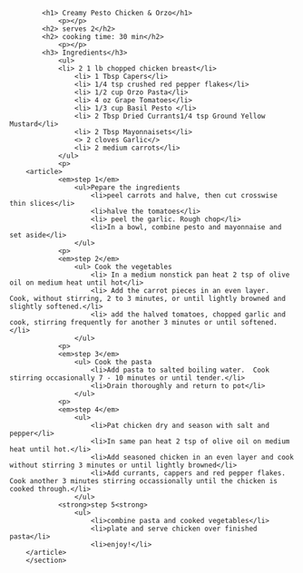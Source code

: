             <h1> Creamy Pesto Chicken & Orzo</h1>
                <p></p>
            <h2> serves 2</h2>
            <h2> cooking time: 30 min</h2>
                <p></p>
            <h3> Ingredients</h3>
                <ul>
                <li> 2 1 lb chopped chicken breast</li>
                    <li> 1 Tbsp Capers</li>
                    <li> 1/4 tsp crushed red pepper flakes</li>
                    <li> 1/2 cup Orzo Pasta</li>
                    <li> 4 oz Grape Tomatoes</li>
                    <li> 1/3 cup Basil Pesto </li>
                    <li> 2 Tbsp Dried Currants1/4 tsp Ground Yellow Mustard</li>
                    <li> 2 Tbsp Mayonnaisets</li>
                    <> 2 cloves Garlic</>
                    <li> 2 medium carrots</li>
                </ul>
                <p>
        <article>
                <em>step 1</em>
                    <ul>Pepare the ingredients
                        <li>peel carrots and halve, then cut crosswise thin slices</li>
                        <li>halve the tomatoes</li>
                        <li> peel the garlic. Rough chop</li>
                        <li>In a bowl, combine pesto and mayonnaise and set aside</li>
                    </ul>
                <p>
                <em>step 2</em>
                    <ul> Cook the vegetables
                        <li> In a medium nonstick pan heat 2 tsp of olive oil on medium heat until hot</li>
                        <li> Add the carrot pieces in an even layer.  Cook, without stirring, 2 to 3 minutes, or until lightly browned and slightly softened.</li>
                        <li> add the halved tomatoes, chopped garlic and cook, stirring frequently for another 3 minutes or until softened.</li>
                    </ul>
                <p>
                <em>step 3</em>
                    <ul> Cook the pasta
                        <li>Add pasta to salted boiling water.  Cook stirring occasionally 7 - 10 minutes or until tender.</li>
                        <li>Drain thoroughly and return to pot</li>
                    </ul>
                <p>
                <em>step 4</em>
                    <ul>
                        <li>Pat chicken dry and season with salt and pepper</li>
                        <li>In same pan heat 2 tsp of olive oil on medium heat until hot.</li>
                        <li>Add seasoned chicken in an even layer and cook without stirring 3 minutes or until lightly browned</li>
                        <li>Add currants, cappers and red pepper flakes.  Cook another 3 minutes stirring occassionally until the chicken is cooked through.</li>
                    </ul>
                <strong>step 5<strong>
                    <ul>
                        <li>combine pasta and cooked vegetables</li>
                        <li>plate and serve chicken over finished pasta</li>
                        <li>enjoy!</li>
        </article>
        </section>